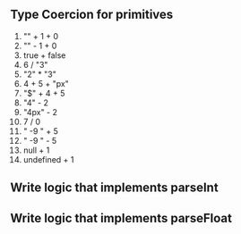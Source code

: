 ## Type Coercion for primitives

1. "" + 1 + 0
2. "" - 1 + 0
3. true + false
4. 6 / "3"
5. "2" \* "3"
6. 4 + 5 + "px"
7. "$" + 4 + 5
8. "4" - 2
9. "4px" - 2
10. 7 / 0
11. " -9 " + 5
12. " -9 " - 5
13. null + 1
14. undefined + 1

## Write logic that implements parseInt

## Write logic that implements parseFloat
